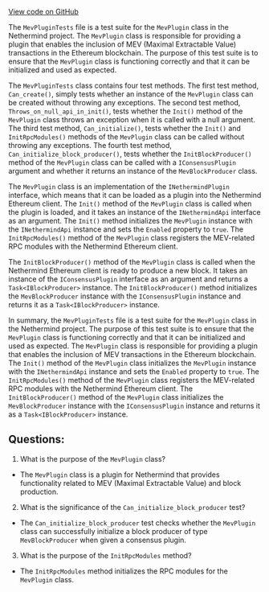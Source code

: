 [View code on GitHub](https://github.com/nethermindeth/nethermind/Nethermind.Mev.Test/MevPluginTests.cs)

The `MevPluginTests` file is a test suite for the `MevPlugin` class in the Nethermind project. The `MevPlugin` class is responsible for providing a plugin that enables the inclusion of MEV (Maximal Extractable Value) transactions in the Ethereum blockchain. The purpose of this test suite is to ensure that the `MevPlugin` class is functioning correctly and that it can be initialized and used as expected.

The `MevPluginTests` class contains four test methods. The first test method, `Can_create()`, simply tests whether an instance of the `MevPlugin` class can be created without throwing any exceptions. The second test method, `Throws_on_null_api_in_init()`, tests whether the `Init()` method of the `MevPlugin` class throws an exception when it is called with a null argument. The third test method, `Can_initialize()`, tests whether the `Init()` and `InitRpcModules()` methods of the `MevPlugin` class can be called without throwing any exceptions. The fourth test method, `Can_initialize_block_producer()`, tests whether the `InitBlockProducer()` method of the `MevPlugin` class can be called with a `IConsensusPlugin` argument and whether it returns an instance of the `MevBlockProducer` class.

The `MevPlugin` class is an implementation of the `INethermindPlugin` interface, which means that it can be loaded as a plugin into the Nethermind Ethereum client. The `Init()` method of the `MevPlugin` class is called when the plugin is loaded, and it takes an instance of the `INethermindApi` interface as an argument. The `Init()` method initializes the `MevPlugin` instance with the `INethermindApi` instance and sets the `Enabled` property to `true`. The `InitRpcModules()` method of the `MevPlugin` class registers the MEV-related RPC modules with the Nethermind Ethereum client.

The `InitBlockProducer()` method of the `MevPlugin` class is called when the Nethermind Ethereum client is ready to produce a new block. It takes an instance of the `IConsensusPlugin` interface as an argument and returns a `Task<IBlockProducer>` instance. The `InitBlockProducer()` method initializes the `MevBlockProducer` instance with the `IConsensusPlugin` instance and returns it as a `Task<IBlockProducer>` instance.

In summary, the `MevPluginTests` file is a test suite for the `MevPlugin` class in the Nethermind project. The purpose of this test suite is to ensure that the `MevPlugin` class is functioning correctly and that it can be initialized and used as expected. The `MevPlugin` class is responsible for providing a plugin that enables the inclusion of MEV transactions in the Ethereum blockchain. The `Init()` method of the `MevPlugin` class initializes the `MevPlugin` instance with the `INethermindApi` instance and sets the `Enabled` property to `true`. The `InitRpcModules()` method of the `MevPlugin` class registers the MEV-related RPC modules with the Nethermind Ethereum client. The `InitBlockProducer()` method of the `MevPlugin` class initializes the `MevBlockProducer` instance with the `IConsensusPlugin` instance and returns it as a `Task<IBlockProducer>` instance.
## Questions: 
 1. What is the purpose of the `MevPlugin` class?
- The `MevPlugin` class is a plugin for Nethermind that provides functionality related to MEV (Maximal Extractable Value) and block production.

2. What is the significance of the `Can_initialize_block_producer` test?
- The `Can_initialize_block_producer` test checks whether the `MevPlugin` class can successfully initialize a block producer of type `MevBlockProducer` when given a consensus plugin.

3. What is the purpose of the `InitRpcModules` method?
- The `InitRpcModules` method initializes the RPC modules for the `MevPlugin` class.
